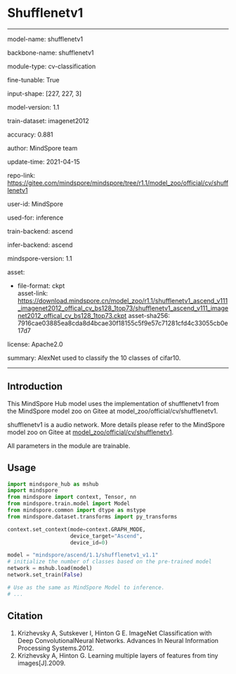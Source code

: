 # Shufflenetv1

---

model-name: shufflenetv1

backbone-name: shufflenetv1

module-type: cv-classification

fine-tunable: True

input-shape: [227, 227, 3]

model-version: 1.1

train-dataset: imagenet2012

accuracy: 0.881

author: MindSpore team

update-time: 2021-04-15

repo-link: <https://gitee.com/mindspore/mindspore/tree/r1.1/model_zoo/official/cv/shufflenetv1>

user-id: MindSpore

used-for: inference

train-backend: ascend

infer-backend: ascend

mindspore-version: 1.1

asset:

-
    file-format: ckpt  
    asset-link: <https://download.mindspore.cn/model_zoo/r1.1/shufflenetv1_ascend_v111_imagenet2012_offical_cv_bs128_1top73/shufflenetv1_ascend_v111_imagenet2012_offical_cv_bs128_1top73.ckpt>
    asset-sha256: 7916cae03885ea8cda8d4bcae30f18155c5f9e57c71281cfd4c33055cb0e17d7

license: Apache2.0

summary: AlexNet used to classify the 10 classes of cifar10.

---

## Introduction

This MindSpore Hub model uses the implementation of shufflenetv1 from the MindSpore model zoo on Gitee at model_zoo/official/cv/shufflenetv1.

shufflenetv1 is a audio network. More details please refer to the MindSpore model zoo on Gitee at [model_zoo/official/cv/shufflenetv1](https://gitee.com/mindspore/mindspore/blob/r1.1/model_zoo/official/cv/shufflenetv1/README_CN.md).

All parameters in the module are trainable.

## Usage

```python
import mindspore_hub as mshub
import mindspore
from mindspore import context, Tensor, nn
from mindspore.train.model import Model
from mindspore.common import dtype as mstype
from mindspore.dataset.transforms import py_transforms

context.set_context(mode=context.GRAPH_MODE,
                    device_target="Ascend",
                    device_id=0)

model = "mindspore/ascend/1.1/shufflenetv1_v1.1"
# initialize the number of classes based on the pre-trained model
network = mshub.load(model)
network.set_train(False)

# Use as the same as MindSpore Model to inference.
# ...
```

## Citation

1. Krizhevsky A, Sutskever I, Hinton G E. ImageNet Classification with Deep ConvolutionalNeural Networks. Advances In Neural Information Processing Systems.2012.
2. Krizhevsky A, Hinton G. Learning multiple layers of features from tiny images[J].2009.
